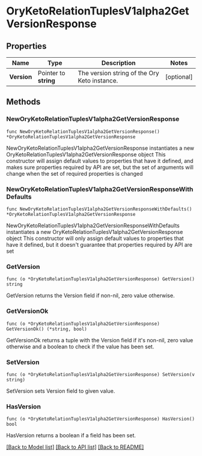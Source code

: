 # OryKetoRelationTuplesV1alpha2GetVersionResponse

## Properties

Name | Type | Description | Notes
------------ | ------------- | ------------- | -------------
**Version** | Pointer to **string** | The version string of the Ory Keto instance. | [optional] 

## Methods

### NewOryKetoRelationTuplesV1alpha2GetVersionResponse

`func NewOryKetoRelationTuplesV1alpha2GetVersionResponse() *OryKetoRelationTuplesV1alpha2GetVersionResponse`

NewOryKetoRelationTuplesV1alpha2GetVersionResponse instantiates a new OryKetoRelationTuplesV1alpha2GetVersionResponse object
This constructor will assign default values to properties that have it defined,
and makes sure properties required by API are set, but the set of arguments
will change when the set of required properties is changed

### NewOryKetoRelationTuplesV1alpha2GetVersionResponseWithDefaults

`func NewOryKetoRelationTuplesV1alpha2GetVersionResponseWithDefaults() *OryKetoRelationTuplesV1alpha2GetVersionResponse`

NewOryKetoRelationTuplesV1alpha2GetVersionResponseWithDefaults instantiates a new OryKetoRelationTuplesV1alpha2GetVersionResponse object
This constructor will only assign default values to properties that have it defined,
but it doesn't guarantee that properties required by API are set

### GetVersion

`func (o *OryKetoRelationTuplesV1alpha2GetVersionResponse) GetVersion() string`

GetVersion returns the Version field if non-nil, zero value otherwise.

### GetVersionOk

`func (o *OryKetoRelationTuplesV1alpha2GetVersionResponse) GetVersionOk() (*string, bool)`

GetVersionOk returns a tuple with the Version field if it's non-nil, zero value otherwise
and a boolean to check if the value has been set.

### SetVersion

`func (o *OryKetoRelationTuplesV1alpha2GetVersionResponse) SetVersion(v string)`

SetVersion sets Version field to given value.

### HasVersion

`func (o *OryKetoRelationTuplesV1alpha2GetVersionResponse) HasVersion() bool`

HasVersion returns a boolean if a field has been set.


[[Back to Model list]](../README.md#documentation-for-models) [[Back to API list]](../README.md#documentation-for-api-endpoints) [[Back to README]](../README.md)


